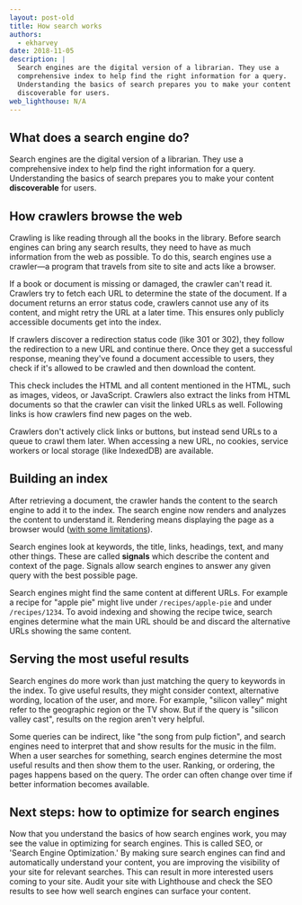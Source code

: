 ```yaml
---
layout: post-old
title: How search works
authors:
  - ekharvey
date: 2018-11-05
description: |
  Search engines are the digital version of a librarian. They use a
  comprehensive index to help find the right information for a query.
  Understanding the basics of search prepares you to make your content
  discoverable for users.
web_lighthouse: N/A
---
```


## What does a search engine do?

Search engines are the digital version of a librarian. They use a comprehensive
index to help find the right information for a query. Understanding the basics
of search prepares you to make your content **discoverable** for users.

## How crawlers browse the web

Crawling is like reading through all the books in the library. Before search
engines can bring any search results, they need to have as much information from
the web as possible. To do this, search engines use a crawler—a program that
travels from site to site and acts like a browser.

If a book or document is missing or damaged, the crawler can't read it. Crawlers try to
fetch each URL to determine the state of the document. If a document returns an
error status code, crawlers cannot use any of its content, and might retry the
URL at a later time. This ensures only publicly accessible documents get into
the index.

If crawlers discover a redirection status code (like 301 or 302), they follow
the redirection to a new URL and continue there. Once they get a successful
response, meaning they've found a document accessible to users, they check if
it's allowed to be crawled and then download the content.

This check includes the HTML and all content mentioned in the HTML, such as images,
videos, or JavaScript. Crawlers also extract the links from HTML documents so that
the crawler can visit the linked URLs as well. Following links is how crawlers
find new pages on the web.

Crawlers don't actively click links or buttons, but instead send URLs to a queue
to crawl them later. When accessing a new URL, no cookies, service workers or
local storage (like IndexedDB) are available.

## Building an index

After retrieving a document, the crawler hands the content to the search engine
to add it to the index. The search engine now renders and analyzes the content
to understand it. Rendering means displaying the page as a browser would
([with some limitations](https://developers.google.com/search/docs/guides/rendering)).

Search engines look at keywords, the title, links, headings, text, and many
other things. These are called **signals** which describe the content and
context of the page. Signals allow search engines to answer any given query with
the best possible page.

Search engines might find the same content at different URLs. For example a
recipe for "apple pie" might live under `/recipes/apple-pie` and under
`/recipes/1234`. To avoid indexing and showing the recipe twice, search engines
determine what the main URL should be and discard the alternative URLs showing
the same content.

## Serving the most useful results

Search engines do more work than just matching the query to keywords in the
index. To give useful results, they might consider context, alternative wording,
location of the user, and more. For example, "silicon valley" might refer to the
geographic region or the TV show. But if the query is "silicon valley cast",
results on the region aren't very helpful.

Some queries can be indirect, like "the song from pulp fiction", and search
engines need to interpret that and show  results for the music in the film. When
a user searches for something, search engines determine the most useful results
and then show them to the user. Ranking, or ordering, the pages happens based on
the query. The order can often change over time if better information becomes
available.

## Next steps: how to optimize for search engines

Now that you understand the basics of how search engines work, you may see the
value in optimizing for search engines. This is called SEO, or 'Search Engine
Optimization.' By making sure search engines can find and automatically
understand your content, you are improving the visibility of your site for
relevant searches. This can result in more interested users coming to your site.
Audit your site with Lighthouse and check the SEO results to see how well search
engines can surface your content.
